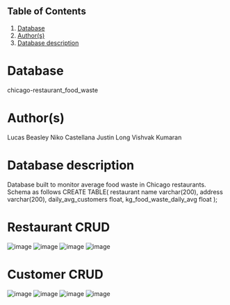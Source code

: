 ## Table of Contents
1. [Database](#database)
1. [Author(s)](#author)
1. [Database description](#description)
# Database
chicago-restaurant_food_waste
# Author(s)
Lucas Beasley
Niko Castellana
Justin Long
Vishvak Kumaran
# Database description
Database built to monitor average food waste in Chicago restaurants. Schema as follows
CREATE TABLE(
  restaurant name varchar(200),
  address varchar(200),
  daily_avg_customers float,
  kg_food_waste_daily_avg float
);

# Restaurant CRUD
![image](https://user-images.githubusercontent.com/45473244/158448160-40724d77-8265-4093-a6c5-0cc59f354699.png)
![image](https://user-images.githubusercontent.com/45473244/158448216-b456519d-2481-41ed-bee6-1c4461a28ca2.png)
![image](https://user-images.githubusercontent.com/45473244/158448245-9a7fe867-a7d3-402c-b2dd-fefdc9c0053c.png)
![image](https://user-images.githubusercontent.com/45473244/158448299-4398f291-759c-4b8b-9d0d-d0809f4452e1.png)

# Customer CRUD
![image](https://user-images.githubusercontent.com/45473244/158448422-b743a0dd-8fb6-424e-bf2c-97432153d419.png)
![image](https://user-images.githubusercontent.com/45473244/158448459-563fe902-a517-4de0-8e92-1a8b0c1215bb.png)
![image](https://user-images.githubusercontent.com/45473244/158448486-73e33c39-fec0-4f37-a975-27bc0e17ec97.png)
![image](https://user-images.githubusercontent.com/45473244/158448519-b098c21f-b054-4f2d-ba51-3934439c8720.png)
